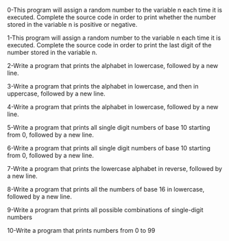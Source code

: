 0-This program will assign a random number to the variable n each time it is executed. Complete the source code in order to print whether the number stored in the variable n is positive or negative.

1-This program will assign a random number to the variable n each time it is executed. Complete the source code in order to print the last digit of the number stored in the variable n.

2-Write a program that prints the alphabet in lowercase, followed by a new line.

3-Write a program that prints the alphabet in lowercase, and then in uppercase, followed by a new line.

4-Write a program that prints the alphabet in lowercase, followed by a new line.

5-Write a program that prints all single digit numbers of base 10 starting from 0, followed by a new line.

6-Write a program that prints all single digit numbers of base 10 starting from 0, followed by a new line.

7-Write a program that prints the lowercase alphabet in reverse, followed by a new line.

8-Write a program that prints all the numbers of base 16 in lowercase, followed by a new line.

9-Write a program that prints all possible combinations of single-digit numbers

10-Write a program that prints numbers from 0 to 99
